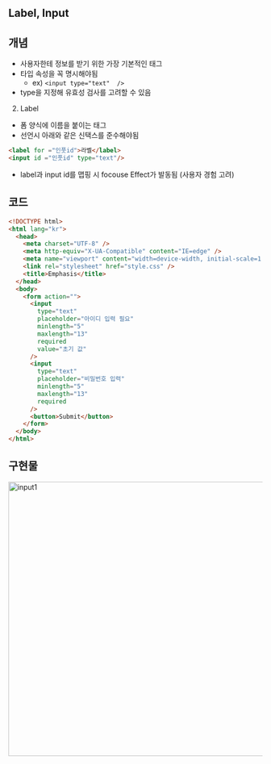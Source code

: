 ## Label, Input
## 개념
- 사용자한테 정보를 받기 위한 가장 기본적인 태그
- 타입 속성을 꼭 명시해야됨
  - ex) `<input type="text"  />`
- type을 지정해 유효성 검사를 고려할 수 있음

2. Label
- 폼 양식에 이름을 붙이는 태그
- 선언시 아래와 같은 신택스를 준수해야됨
```html
<label for ="인풋id">라벨</label>
<input id ="인풋id" type="text"/>
```
- label과 input id를 맵핑 시 focouse Effect가 발동됨 (사용자 경험 고려)

## 코드
```html
<!DOCTYPE html>
<html lang="kr">
  <head>
    <meta charset="UTF-8" />
    <meta http-equiv="X-UA-Compatible" content="IE=edge" />
    <meta name="viewport" content="width=device-width, initial-scale=1.0" />
    <link rel="stylesheet" href="style.css" />
    <title>Emphasis</title>
  </head>
  <body>
    <form action="">
      <input
        type="text"
        placeholder="아이디 입력 필요"
        minlength="5"
        maxlength="13"
        required
        value="초기 값"
      />
      <input
        type="text"
        placeholder="비밀번호 입력"
        minlength="5"
        maxlength="13"
        required
      />
      <button>Submit</button>
    </form>
  </body>
</html>

```

## 구현물
<img width="544" alt="input1" src="https://user-images.githubusercontent.com/75591730/166407478-223ec4b6-4ae0-4237-b255-b54d7be86e4e.png">
